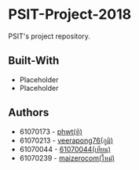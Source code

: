 # PSIT-Project-2018
PSIT's project repository.

## Built-With
* Placeholder
* Placeholder

## Authors
* 61070173 - [phwt(ทิ)](https://github.com/phwt)
* 61070213 - [veerapong76(ภูมิ)](https://github.com/veerapong76)
* 61070044 - [61070044(เทียน)](https://github.com/61070044)
* 61070239 - [maizerocom(ใหม่)](https://github.com/maizerocom)
